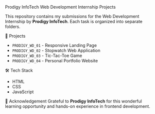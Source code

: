 Prodigy InfoTech Web Development Internship Projects

This repository contains my submissions for the Web Development Internship by **Prodigy InfoTech**. Each task is organized into separate folders.

🚀 Projects

- `PRODIGY_WD_01` - Responsive Landing Page  
- `PRODIGY_WD_02` - Stopwatch Web Application  
- `PRODIGY_WD_03` - Tic-Tac-Toe Game  
- `PRODIGY_WD_04` - Personal Portfolio Website

🛠️ Tech Stack
- HTML  
- CSS  
- JavaScript

🌟 Acknowledgement
Grateful to **Prodigy InfoTech** for this wonderful learning opportunity and hands-on experience in frontend development.
